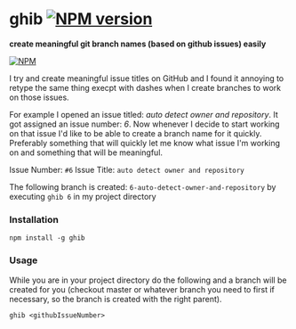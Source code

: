 ghib [![NPM version](https://badge.fury.io/js/ghib.png)](http://badge.fury.io/js/ghib)
====

**create meaningful git branch names (based on github issues) easily**

[![NPM](https://nodei.co/npm/ghib.png)](https://nodei.co/npm/ghib/)

I try and create meaningful issue titles on GitHub and I found it annoying to
retype the same thing execpt with dashes when I create branches to work on those
issues.

For example I opened an issue titled: _auto detect owner and repository_. It got
assigned an issue number: _6_. Now whenever I decide to start working on that
issue I'd like to be able to create a branch name for it quickly. Preferably
something that will quickly let me know what issue I'm working on and something
that will be meaningful.

Issue Number: `#6` Issue Title: `auto detect owner and repository`

The following branch is created: `6-auto-detect-owner-and-repository` by
executing `ghib 6` in my project directory

### Installation

```
npm install -g ghib
```

### Usage
While you are in your project directory do the following and a branch will be
created for you (checkout master or whatever branch you need to first if
necessary, so the branch is created with the right parent).

```
ghib <githubIssueNumber>
```
